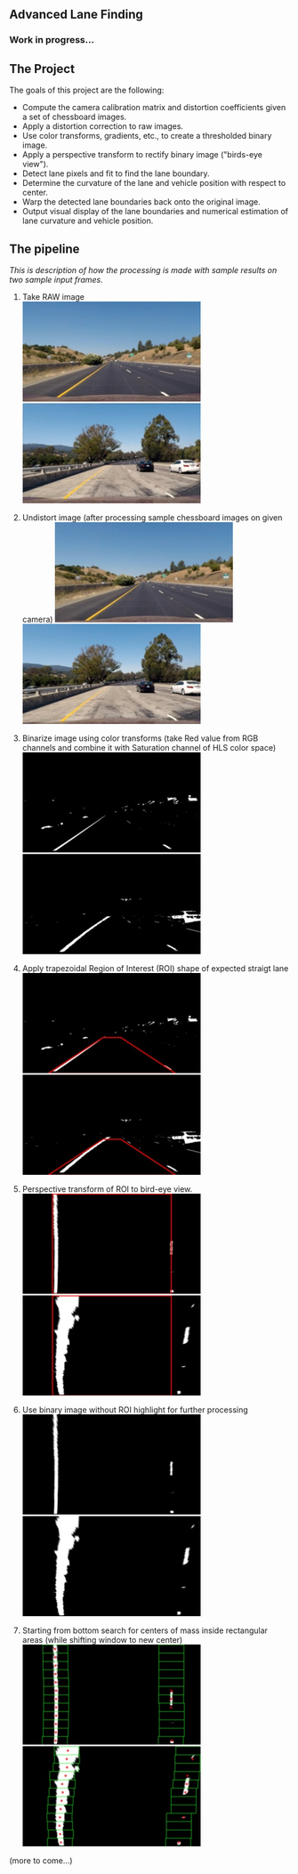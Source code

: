 ## Advanced Lane Finding

### Work in progress...


The Project
---

The goals of this project are the following:

* Compute the camera calibration matrix and distortion coefficients given a set of chessboard images.
* Apply a distortion correction to raw images.
* Use color transforms, gradients, etc., to create a thresholded binary image.
* Apply a perspective transform to rectify binary image ("birds-eye view").
* Detect lane pixels and fit to find the lane boundary.
* Determine the curvature of the lane and vehicle position with respect to center.
* Warp the detected lane boundaries back onto the original image.
* Output visual display of the lane boundaries and numerical estimation of lane curvature and vehicle position.


The pipeline
---

*This is description of how the processing is made with sample results on two sample input frames.*

1. Take RAW image  
![Raw image](examples/straight_00_original.jpg "Raw image")![Raw image](examples/test1_00_original.jpg "Raw image")

2. Undistort image (after processing sample chessboard images on given camera)
![Undistorted image](examples/straight_01_undistorted.jpg "Undistorted image")![Undistorted image](examples/test1_01_undistorted.jpg "Undistorted image")

3. Binarize image using color transforms (take Red value from RGB channels and combine it with Saturation channel of HLS color space)
![Binarized image](examples/straight_02_bin_frame.jpg "Binarized image")![Binarized image](examples/test1_02_bin_frame.jpg "Binarized image")

4. Apply trapezoidal Region of Interest (ROI) shape of expected straigt lane
![Trapezoid image](examples/straight_03a_birdeye_area.jpg "Trapezoid image")![Trapezoid image](examples/test1_03a_birdeye_area.jpg "Trapezoid image")

5. Perspective transform of ROI to bird-eye view.
![Bird-eye  image](examples/straight_03b_birdeye_area_warped.jpg "Bird-eye image")![Bird-eye  image](examples/test1_03b_birdeye_area_warped.jpg "Bird-eye image")

6. Use binary image without ROI highlight for further processing
![Raw image](examples/straight_03c_bird_eye_frame.jpg "Raw image")![Raw image](examples/test1_03c_bird_eye_frame.jpg "Raw image")

7. Starting from bottom search for centers of mass inside rectangular areas (while shifting window to new center)
![Raw image](examples/straight_04_windows.jpg "Raw image")![Raw image](examples/test1_04_windows.jpg "Raw image")

(more to come...)
